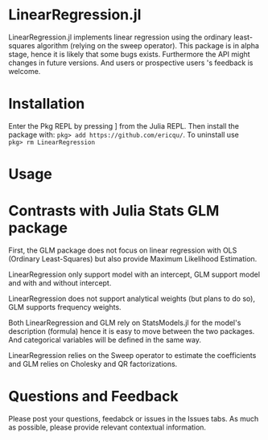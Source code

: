 # LinearRegression.jl

LinearRegression.jl implements linear regression using the ordinary least-squares algorithm (relying on the sweep operator). 
This package is in alpha stage, hence it is likely that some bugs exists. Furthermore the API might changes in future versions. And users or prospective users 's feedback is welcome.

# Installation
Enter the Pkg REPL by pressing ] from the Julia REPL. Then install the package with: ``` pkg> add https://github.com/ericqu/ ```. 
To uninstall use ```  pkg> rm LinearRegression```

# Usage

# Contrasts with Julia Stats GLM package
First, the GLM package does not focus on linear regression with OLS (Ordinary Least-Squares) but also provide Maximum Likelihood Estimation.

LinearRegression only support model with an intercept, GLM support model and with and without intercept.

LinearRegression does not support analytical weights (but plans to do so), GLM supports frequency weights. 

Both LinearRegression and GLM rely on StatsModels.jl for the model's description (formula) hence it is easy to move between the two packages. And categorical variables will be defined in the same way.

LinearRegression relies on the Sweep operator to estimate the coefficients and GLM relies on Cholesky and QR factorizations.

# Questions and Feedback
Please post your questions, feedabck or issues in the Issues tabs. As much as possible, please provide relevant contextual information.
